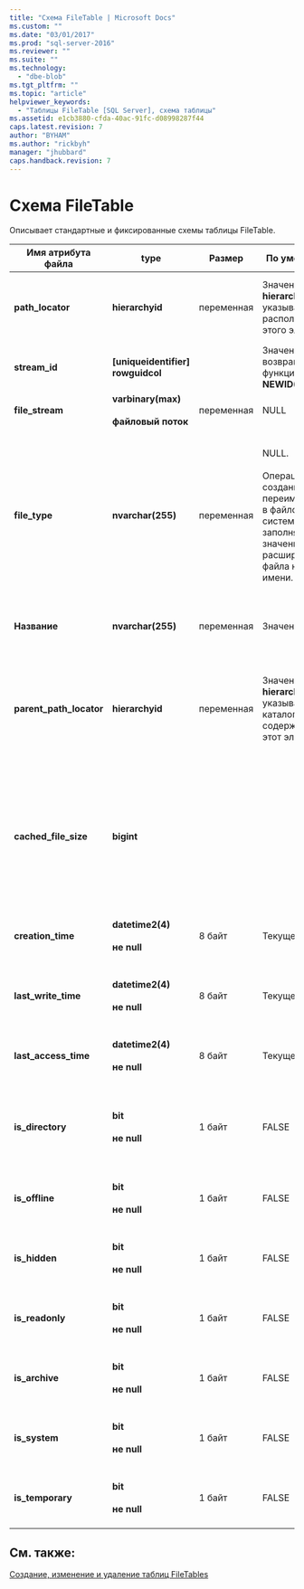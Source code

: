 ```yaml
---
title: "Схема FileTable | Microsoft Docs"
ms.custom: ""
ms.date: "03/01/2017"
ms.prod: "sql-server-2016"
ms.reviewer: ""
ms.suite: ""
ms.technology: 
  - "dbe-blob"
ms.tgt_pltfrm: ""
ms.topic: "article"
helpviewer_keywords: 
  - "Таблицы FileTable [SQL Server], схема таблицы"
ms.assetid: e1cb3880-cfda-40ac-91fc-d08998287f44
caps.latest.revision: 7
author: "BYHAM"
ms.author: "rickbyh"
manager: "jhubbard"
caps.handback.revision: 7
---
```

# Схема FileTable
  Описывает стандартные и фиксированные схемы таблицы FileTable.  
  
|Имя атрибута файла|type|Размер|По умолчанию|Описание|Доступность файловой системы|  
|-------------------------|----------|----------|-------------|-----------------|-------------------------------|  
|**path_locator**|**hierarchyid**|переменная|Значение **hierarchyid** , указывающее расположение этого элемента.|Положение этого узла в иерархии FileNamespace.<br /><br /> Первичный ключ для таблицы.|Может быть создан и изменен с помощью задания значения пути Windows.|  
|**stream_id**|**[uniqueidentifier] rowguidcol**||Значение, возвращаемое функцией **NEWID()**.|Уникальный идентификатор для данных FILESTREAM.|Неприменимо.|  
|**file_stream**|**varbinary(max)**<br /><br /> **файловый поток**|переменная|NULL|Содержит данные FILESTREAM.|Неприменимо.|  
|**file_type**|**nvarchar(255)**|переменная|NULL.<br /><br /> Операция создания или переименования в файловой системе заполняет значение расширения файла на основе имени.|Представляет тип файла.<br /><br /> Этот столбец может использоваться для создания полнотекстовых индексов в качестве **TYPE COLUMN**.<br /><br /> **file_type** — это материализованный вычисляемый столбец.|Рассчитывается автоматически. Не может быть задано.|  
|**Название**|**nvarchar(255)**|переменная|Значение GUID.|Имя файла или каталога.|Может быть создано или изменено с помощью API-интерфейсов Windows.|  
|**parent_path_locator**|**hierarchyid**|переменная|Значение **hierarchyid** , указывающее каталог, содержащий этот элемент.|**hierarchyid** каталога, содержащего элемент.<br /><br /> **parent_path_locator** — это материализованный вычисляемый столбец.|Рассчитывается автоматически. Не может быть задано.|  
|**cached_file_size**|**bigint**|||Размер данных FILESTREAM в байтах.<br /><br /> **cached_file_size** — это материализованный вычисляемый столбец.|Хотя актуальность размера кэшированного файла поддерживается автоматически, в необычных ситуациях это значение может быть несинхронизированным. Для вычисления точного размера используется функция **DATALENGTH()**.|  
|**creation_time**|**datetime2(4)**<br /><br /> **не null**|8 байт|Текущее время.|Дата и время создания файла.|Рассчитывается автоматически. Можно также задать с помощью API-интерфейсов Windows.|  
|**last_write_time**|**datetime2(4)**<br /><br /> **не null**|8 байт|Текущее время.|Дата и время последнего обновления файла.|Рассчитывается автоматически. Можно также задать с помощью API-интерфейсов Windows.|  
|**last_access_time**|**datetime2(4)**<br /><br /> **не null**|8 байт|Текущее время.|Дата и время последнего доступа к файлу.|Рассчитывается автоматически. Можно также задать с помощью API-интерфейсов Windows.|  
|**is_directory**|**bit**<br /><br /> **не null**|1 байт|FALSE|Указывает, представляет ли строка каталог. Это значение вычисляется автоматически и не может быть задано.|Рассчитывается автоматически. Не может быть задано.|  
|**is_offline**|**bit**<br /><br /> **не null**|1 байт|FALSE|Атрибут файла, указывающий состояние «вне сети».|Рассчитывается автоматически. Можно также задать с помощью API-интерфейсов Windows.|  
|**is_hidden**|**bit**<br /><br /> **не null**|1 байт|FALSE|Атрибут скрытости файла.|Рассчитывается автоматически. Можно также задать с помощью API-интерфейсов Windows.|  
|**is_readonly**|**bit**<br /><br /> **не null**|1 байт|FALSE|Атрибут доступности файла только для чтения.|Рассчитывается автоматически. Можно также задать с помощью API-интерфейсов Windows.|  
|**is_archive**|**bit**<br /><br /> **не null**|1 байт|FALSE|Атрибут архива.|Рассчитывается автоматически. Можно также задать с помощью API-интерфейсов Windows.|  
|**is_system**|**bit**<br /><br /> **не null**|1 байт|FALSE|Атрибут системного файла.|Рассчитывается автоматически. Можно также задать с помощью API-интерфейсов Windows.|  
|**is_temporary**|**bit**<br /><br /> **не null**|1 байт|FALSE|Атрибут временного файла.|Рассчитывается автоматически. Можно также задать с помощью API-интерфейсов Windows.|  
  
## См. также:  
 [Создание, изменение и удаление таблиц FileTables](../../relational-databases/blob/create-alter-and-drop-filetables.md)  
  
  